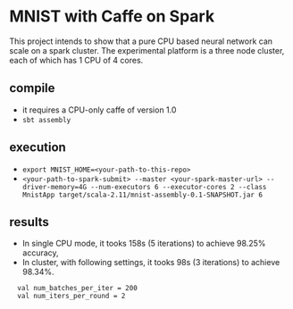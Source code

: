 # MNIST with Caffe on Spark

This project intends to show that a pure CPU based neural network can scale on a spark cluster. The experimental platform is a three node cluster, each of which has 1 CPU of 4 cores.

## compile
- it requires a CPU-only caffe of version 1.0
- `sbt assembly`

## execution
+ `export MNIST_HOME=<your-path-to-this-repo>`
+ `<your-path-to-spark-submit> --master <your-spark-master-url> --driver-memory=4G --num-executors 6 --executor-cores 2 --class MnistApp target/scala-2.11/mnist-assembly-0.1-SNAPSHOT.jar 6`

## results
+ In single CPU mode, it tooks 158s (5 iterations) to achieve 98.25% accuracy,
+ In cluster, with following settings, it tooks 98s (3 iterations) to achieve 98.34%.

```
  val num_batches_per_iter = 200
  val num_iters_per_round = 2
```
